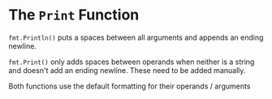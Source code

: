 # The `Print` Function

`fmt.Println()` puts a spaces between all arguments and appends an ending newline.

`fmt.Print()` only adds spaces between operands when neither is a string and doesn't add an ending newline. These need to be added manually.

Both functions use the default formatting for their operands / arguments
